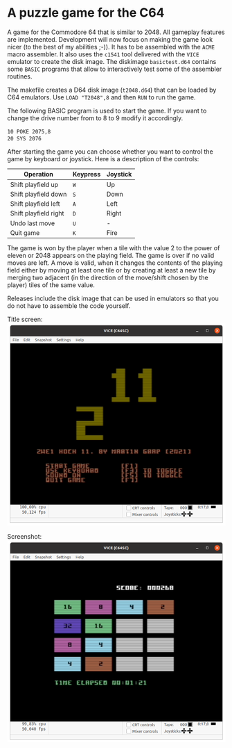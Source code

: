 # A puzzle game for the C64
A game for the Commodore 64 that is similar to 2048. All gameplay features are implemented. 
Development will now focus on making the game look nicer (to the best of my abilities ;-)). 
It has to be assembled with the `ACME` macro assembler. It also uses the `c1541` tool delivered 
with the `VICE` emulator to create the disk image. The diskimage `basictest.d64` contains some 
`BASIC` programs that allow to interactively test some of the assembler routines. 

The makefile creates a D64 disk image (`t2048.d64`) that can be loaded by C64 emulators. Use 
`LOAD "T2048",8` and then `RUN` to run the game.

The following BASIC program is used to start the game. If you want to change the drive number from
to 8 to 9 modify it accordingly.

```
10 POKE 2075,8
20 SYS 2076
```

After starting the game you can choose whether you want to control the game by keyboard or joystick.
Here is a description of the controls:

| Operation | Keypress | Joystick |
|-----------|----------|----------|
| Shift playfield up | `W` | Up |
| Shift playfield down | `S` | Down |
| Shift playfield left | `A` | Left |
| Shift playfield right | `D` | Right |
| Undo last move | `U` | - |
| Quit game | `K` | Fire |

The game is won by the player when a tile with the value 2 to the power of eleven or 2048 appears on 
the playing field. The game is over if no valid moves are left. A move is valid, when it changes the 
contents of the playing field either by moving at least one tile or by creating at least a new tile by 
merging two adjacent (in the direction of the move/shift chosen by the player) tiles of the same value.

Releases include the disk image that can be used in emulators so that you do not have to assemble the code 
yourself.

Title screen:![](/t2048.png?raw=true "Title screen of game")

Screenshot:![](/zwei_hoch_title.png?raw=true "Screenshot of game")